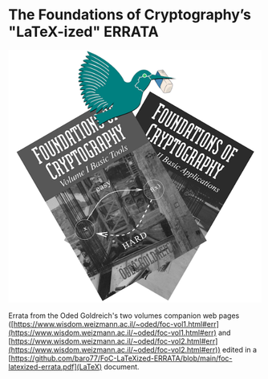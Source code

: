 # The Foundations of Cryptography’s "LaTeX-ized" ERRATA

![Featured logo image](featured.png)

Errata from the Oded Goldreich's two volumes companion web pages ([https://www.wisdom.weizmann.ac.il/~oded/foc-vol1.html#err](https://www.wisdom.weizmann.ac.il/~oded/foc-vol1.html#err) and [https://www.wisdom.weizmann.ac.il/~oded/foc-vol2.html#err](https://www.wisdom.weizmann.ac.il/~oded/foc-vol2.html#err)) edited in a [https://github.com/baro77/FoC-LaTeXized-ERRATA/blob/main/foc-latexized-errata.pdf](LaTeX) document.
